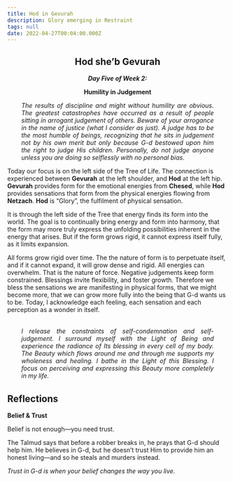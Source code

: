 ```yaml
---
title: Hod in Gevurah
description: Glory emerging in Restraint
tags: null
date: 2022-04-27T00:04:00.000Z
---
```


<div style="font-weight: bold; text-align:center">
<h2>Hod she’b Gevurah</h2>
<i>Day Five of Week 2:</i> 
<p>Humility in Judgement</p>

</div>
<div style="text-align: justify; margin-left: 2rem; margin-right: 2rem; font-style:italic">
<p>

The results of discipline and might without humility are obvious. The greatest catastrophes have occurred as a result of people sitting in arrogant judgement of others. Beware of your arrogance in the name of justice (what I consider as just). A judge has to be the most humble of beings, recognizing that he sits in judgement not by his own merit but only because G-d bestowed upon him the right to judge His children. Personally, do not judge anyone unless you are doing so selflessly with no personal bias.

</p>
</div>

Today our focus is on the left side of the Tree of Life. The connection is experienced between **Gevurah** at the left shoulder, and **Hod** at the left hip. **Gevurah** provides form for the emotional energies from **Chesed**, while **Hod** provides sensations that form from the physical energies flowing from **Netzach**. **Hod** is “Glory”, the fulfilment of physical sensation.

It is through the left side of the Tree that energy finds its form into the world. The goal is to continually bring energy and form into harmony, that the form may more truly express the unfolding possibilities inherent in the energy that arises. But if the form grows rigid, it cannot express itself fully, as it limits expansion.

All forms grow rigid over time. The the nature of form is to perpetuate itself, and if it cannot expand, it will grow dense and rigid. All energies can overwhelm. That is the nature of force. Negative judgements keep form constrained. Blessings invite flexibility, and foster growth. Therefore we bless the sensations we are manifesting in physical forms, that we might become more, that we can grow more fully into the being that G-d wants us to be. Today, I acknowledge each feeling, each sensation and each perception as a wonder in itself.

<div style="font-style: italic; margin: 2rem; text-align: justify">
I release the constraints of self-condemnation and self-judgement. I surround myself with the Light of Being and experience the radiance of Its blessing in every cell of my body. The Beauty which flows around me and through me supports my wholeness and healing. I bathe in the Light of this Blessing. I focus on perceiving and expressing this Beauty more completely in my life.
</div>

## Reflections

**Belief & Trust**

Belief is not enough—you need trust.

The Talmud says that before a robber breaks in, he prays that G-d should help him. He believes in G-d, but he doesn’t trust Him to provide him an honest living—and so he steals and murders instead.

_Trust in G-d is when your belief changes the way you live._
